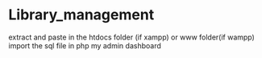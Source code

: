 # Library_management
extract and paste in the htdocs folder (if xampp) or www folder(if wampp)
import the sql file in php my admin dashboard
